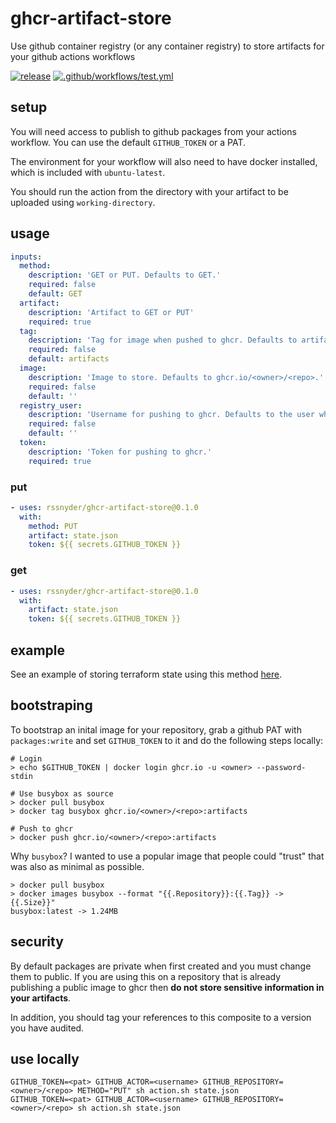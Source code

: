 # ghcr-artifact-store

Use github container registry (or any container registry) to store artifacts for your github actions workflows

[![release](https://img.shields.io/github/v/release/rssnyder/ghcr-artifact-store?sort=semver&logo=github&color=blue)](https://github.com/rssnyder/ghcr-artifact-store/releases/latest)
[![.github/workflows/test.yml](https://github.com/rssnyder/ghcr-artifact-store/actions/workflows/test.yml/badge.svg)](https://github.com/rssnyder/ghcr-artifact-store/actions/workflows/test.yml)

## setup

You will need access to publish to github packages from your actions workflow. You can use the default `GITHUB_TOKEN` or a PAT.

The environment for your workflow will also need to have docker installed, which is included with `ubuntu-latest`.

You should run the action from the directory with your artifact to be uploaded using `working-directory`.

## usage

```yaml
inputs:
  method:
    description: 'GET or PUT. Defaults to GET.'
    required: false
    default: GET
  artifact:
    description: 'Artifact to GET or PUT'
    required: true
  tag:
    description: 'Tag for image when pushed to ghcr. Defaults to artifacts.'
    required: false
    default: artifacts
  image:
    description: 'Image to store. Defaults to ghcr.io/<owner>/<repo>.'
    required: false
    default: ''
  registry_user:
    description: 'Username for pushing to ghcr. Defaults to the user who trigered the workflow.'
    required: false
    default: ''
  token:
    description: 'Token for pushing to ghcr.'
    required: true
```

### put

```yaml
- uses: rssnyder/ghcr-artifact-store@0.1.0
  with:
    method: PUT
    artifact: state.json
    token: ${{ secrets.GITHUB_TOKEN }}
```

### get

```yaml
- uses: rssnyder/ghcr-artifact-store@0.1.0
  with:
    artifact: state.json
    token: ${{ secrets.GITHUB_TOKEN }}
```

## example

See an example of storing terraform state using this method [here](https://github.com/rssnyder/isengard/blob/master/.github/workflows/terraform.yml#L28).

## bootstraping

To bootstrap an inital image for your repository, grab a github PAT with `packages:write` and set `GITHUB_TOKEN` to it and do the following steps locally:

```shell
# Login
> echo $GITHUB_TOKEN | docker login ghcr.io -u <owner> --password-stdin

# Use busybox as source
> docker pull busybox
> docker tag busybox ghcr.io/<owner>/<repo>:artifacts

# Push to ghcr
> docker push ghcr.io/<owner>/<repo>:artifacts
```

Why `busybox`? I wanted to use a popular image that people could "trust" that was also as minimal as possible.

```shell
> docker pull busybox
> docker images busybox --format "{{.Repository}}:{{.Tag}} -> {{.Size}}"
busybox:latest -> 1.24MB
```

## security

By default packages are private when first created and you must change them to public. If you are using this on a repository that is already publishing a public image to ghcr then **do not store sensitive information in your artifacts**.

In addition, you should tag your references to this composite to a version you have audited.

## use locally

```shell
GITHUB_TOKEN=<pat> GITHUB_ACTOR=<username> GITHUB_REPOSITORY=<owner>/<repo> METHOD="PUT" sh action.sh state.json
GITHUB_TOKEN=<pat> GITHUB_ACTOR=<username> GITHUB_REPOSITORY=<owner>/<repo> sh action.sh state.json
```
